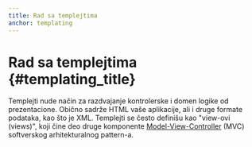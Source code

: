 ```yaml
---
title: Rad sa templejtima
anchor: templating
---
```


# Rad sa templejtima {#templating_title}

Templejti nude način za razdvajanje kontrolerske i domen logike od prezentacione. Obično sadrže HTML
vaše aplikacije, ali i druge formate podataka, kao što je XML. Templejti se često definišu kao "view-ovi (views)",
koji čine deo druge komponente [Model-View-Controller](pages/Design-Patterns.html#model-view-controller)
(MVC) softverskog arhitekturalnog pattern-a.

